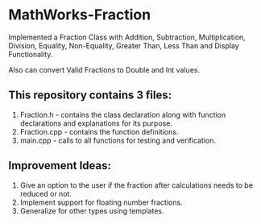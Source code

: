 # MathWorks-Fraction
Implemented a Fraction Class with Addition, Subtraction, Multiplication, Division, Equality, Non-Equality, Greater Than, Less Than and Display Functionality. 

Also can convert Valid Fractions to Double and Int values.

## This repository contains 3 files:
1) Fraction.h - contains the class declaration along with function declarations and explanations for its purpose.
2) Fraction.cpp - contains the function definitions. 
3) main.cpp - calls to all functions for testing and verification.

## Improvement Ideas:
1) Give an option to the user if the fraction after calculations needs to be reduced or not.
2) Implement support for floating number fractions.
3) Generalize for other types using templates.
